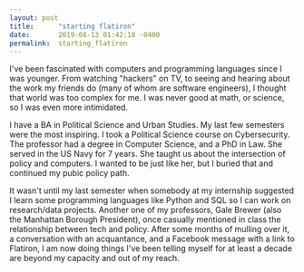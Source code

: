 ```yaml
---
layout: post
title:      "starting flatiron"
date:       2019-08-13 01:42:18 -0400
permalink:  starting_flatiron
---
```



I've been fascinated with computers and programming languages since I was younger. From watching "hackers" on TV, to seeing and hearing about the work my friends do (many of whom are software engineers), I thought that world was too complex for me. I was never good at math, or science, so I was even more intimidated. 

I have a BA in Political Science and Urban Studies. My last few semesters were the most inspiring. I took a Political Science course on Cybersecurity. The professor had a degree in Computer Science, and a PhD in Law. She served in the US Navy for 7 years. She taught us about the intersection of policy and computers. I wanted to be just like her, but I buried that and continued my pubic policy path. 

It wasn't until my last semester when somebody at my internship suggested I learn some programming languages like Python and SQL so I can work on research/data projects. Another one of my professors, Gale Brewer (also the Manhattan Borough President), once casually mentioned in class the relationship between tech and policy. After some months of mulling over it, a conversation with an acquantance, and a Facebook message with a link to Flatiron, I am now doing things I've been telling myself for at least a decade are beyond my capacity and out of my reach. 
